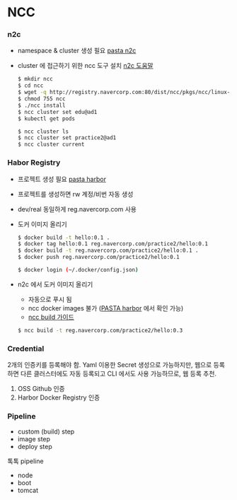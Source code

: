 # NCC

### n2c

- namespace & cluster 생성 필요 [pasta n2c](https://navertalk.pasta-dev.navercorp.com/ncc/)
- cluster 에 접근하기 위한 ncc 도구 설치 [n2c 도움말](https://pages.oss.navercorp.com/naver-container-cluster/docs/1/1.ncc/)

  ```bash
  $ mkdir ncc
  $ cd ncc
  $ wget -q http://registry.navercorp.com:80/dist/ncc/pkgs/ncc/linux-amd64/stable/ncc
  $ chmod 755 ncc
  $ ./ncc install
  $ ncc cluster set edu@ad1
  $ kubectl get pods
  
  $ ncc cluster ls
  $ ncc cluster set practice2@ad1
  $ ncc cluster current
  ```

### Habor Registry

- 프로젝트 생성 필요 [pasta harbor](https://navertalk.pasta.navercorp.com/harbor/)

- 프로젝트를 생성하면 rw 계정/비번 자동 생성

- dev/real 동일하게 reg.navercorp.com 사용

- 도커 이미지 올리기

  ```bash
  $ docker build -t hello:0.1 .
  $ docker tag hello:0.1 reg.navercorp.com/practice2/hello:0.1
  $ docker build -t reg.navercorp.com/practice2/hello:0.1 .
  $ docker push reg.navercorp.com/practice2/hello:0.1
  
  $ docker login (~/.docker/config.json)
  ```
  
- n2c 에서 도커 이미지 올리기

  - 자동으로 푸시 됨
  - ncc docker images 불가 ([PASTA harbor](https://navertalk.pasta.navercorp.com/harbor) 에서 확인 가능)
  - [ncc build 가이드](https://yobi.navercorp.com/n2c/posts/333)

  ```bash
  $ ncc build -t reg.navercorp.com/practice2/hello:0.3 
  ```

### Credential

2개의 인증키를 등록해야 함.
Yaml 이용한 Secret 생성으로 가능하지만, 웹으로 등록하면 다른 클러스터에도 자동 등록되고 CLI 에서도 사용 가능하므로, 웹 등록 추천.

1. OSS Github 인증
2. Harbor Docker Registry 인증



### Pipeline

- custom  (build) step
- image step
- deploy step



톡톡 pipeline

- node
- boot
- tomcat



